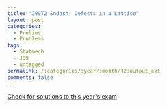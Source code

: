 ```yaml
---
title: "J09T2 &ndash; Defects in a Lattice"
layout: post
categories:
  - Prelims
  - Problems
tags:
  - Statmech
  - J09
  - untagged
permalink: /:categories/:year/:month/T2:output_ext
comments: false
---
```

<object data="2009J2T.pdf" type="application/pdf" width="100%" height="500"></object>
<div class="message"><a href='https://princetonprelim.com/prelim/22/'>Check for solutions to this year's exam</a></div>